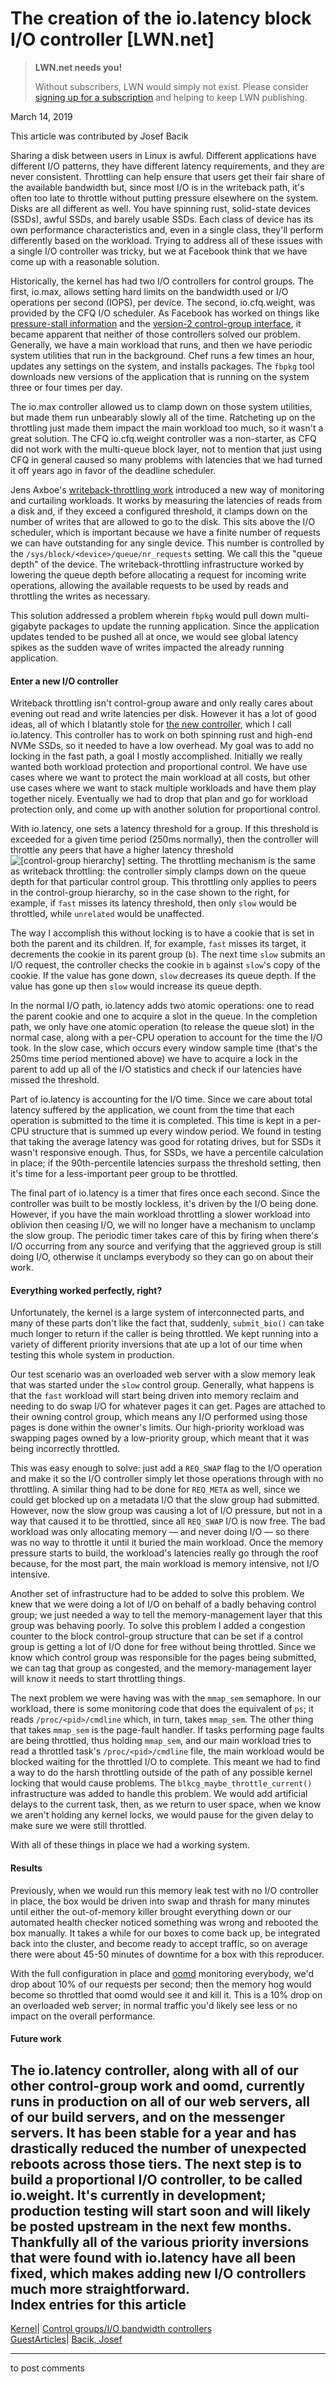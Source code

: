 # The creation of the io.latency block I/O controller [LWN.net]

> **LWN.net needs you!**
> 
> Without subscribers, LWN would simply not exist. Please consider [signing up for a subscription](/Promo/nst-nag2/subscribe) and helping to keep LWN publishing. 

March 14, 2019

This article was contributed by Josef Bacik

Sharing a disk between users in Linux is awful. Different applications have different I/O patterns, they have different latency requirements, and they are never consistent. Throttling can help ensure that users get their fair share of the available bandwidth but, since most I/O is in the writeback path, it's often too late to throttle without putting pressure elsewhere on the system. Disks are all different as well. You have spinning rust, solid-state devices (SSDs), awful SSDs, and barely usable SSDs. Each class of device has its own performance characteristics and, even in a single class, they'll perform differently based on the workload. Trying to address all of these issues with a single I/O controller was tricky, but we at Facebook think that we have come up with a reasonable solution. 

Historically, the kernel has had two I/O controllers for control groups. The first, io.max, allows setting hard limits on the bandwidth used or I/O operations per second (IOPS), per device. The second, io.cfq.weight, was provided by the CFQ I/O scheduler. As Facebook has worked on things like [pressure-stall information](/Articles/759781/) and the [version-2 control-group interface](/Articles/601840/), it became apparent that neither of those controllers solved our problem. Generally, we have a main workload that runs, and then we have periodic system utilities that run in the background. Chef runs a few times an hour, updates any settings on the system, and installs packages. The `fbpkg` tool downloads new versions of the application that is running on the system three or four times per day. 

The io.max controller allowed us to clamp down on those system utilities, but made them run unbearably slowly all of the time. Ratcheting up on the throttling just made them impact the main workload too much, so it wasn't a great solution. The CFQ io.cfq.weight controller was a non-starter, as CFQ did not work with the multi-queue block layer, not to mention that just using CFQ in general caused so many problems with latencies that we had turned it off years ago in favor of the deadline scheduler. 

Jens Axboe's [writeback-throttling work](/Articles/682582/) introduced a new way of monitoring and curtailing workloads. It works by measuring the latencies of reads from a disk and, if they exceed a configured threshold, it clamps down on the number of writes that are allowed to go to the disk. This sits above the I/O scheduler, which is important because we have a finite number of requests we can have outstanding for any single device. This number is controlled by the `/sys/block/<device>/queue/nr_requests` setting. We call this the "queue depth" of the device. The writeback-throttling infrastructure worked by lowering the queue depth before allocating a request for incoming write operations, allowing the available requests to be used by reads and throttling the writes as necessary. 

This solution addressed a problem wherein `fbpkg` would pull down multi-gigabyte packages to update the running application. Since the application updates tended to be pushed all at once, we would see global latency spikes as the sudden wave of writes impacted the already running application. 

#### Enter a new I/O controller

Writeback throttling isn't control-group aware and only really cares about evening out read and write latencies per disk. However it has a lot of good ideas, all of which I blatantly stole for [the new controller](/Articles/758963/), which I call io.latency. This controller has to work on both spinning rust and high-end NVMe SSDs, so it needed to have a low overhead. My goal was to add no locking in the fast path, a goal I mostly accomplished. Initially we really wanted both workload protection and proportional control. We have use cases where we want to protect the main workload at all costs, but other use cases where we want to stack multiple workloads and have them play together nicely. Eventually we had to drop that plan and go for workload protection only, and come up with another solution for proportional control. 

With io.latency, one sets a latency threshold for a group. If this threshold is exceeded for a given time period (250ms normally), then the controller will throttle any peers that have a higher latency threshold ![\[control-group hierarchy\]](https://static.lwn.net/images/2019/io.latency.png) setting. The throttling mechanism is the same as writeback throttling: the controller simply clamps down on the queue depth for that particular control group. This throttling only applies to peers in the control-group hierarchy, so in the case shown to the right, for example, if `fast` misses its latency threshold, then only `slow` would be throttled, while `unrelated` would be unaffected. 

The way I accomplish this without locking is to have a cookie that is set in both the parent and its children. If, for example, `fast` misses its target, it decrements the cookie in its parent group (`b`). The next time `slow` submits an I/O request, the controller checks the cookie in `b` against `slow`'s copy of the cookie. If the value has gone down, `slow` decreases its queue depth. If the value has gone up then `slow` would increase its queue depth. 

In the normal I/O path, io.latency adds two atomic operations: one to read the parent cookie and one to acquire a slot in the queue. In the completion path, we only have one atomic operation (to release the queue slot) in the normal case, along with a per-CPU operation to account for the time the I/O took. In the slow case, which occurs every window sample time (that's the 250ms time period mentioned above) we have to acquire a lock in the parent to add up all of the I/O statistics and check if our latencies have missed the threshold. 

Part of io.latency is accounting for the I/O time. Since we care about total latency suffered by the application, we count from the time that each operation is submitted to the time it is completed. This time is kept in a per-CPU structure that is summed up every window period. We found in testing that taking the average latency was good for rotating drives, but for SSDs it wasn't responsive enough. Thus, for SSDs, we have a percentile calculation in place; if the 90th-percentile latencies surpass the threshold setting, then it's time for a less-important peer group to be throttled. 

The final part of io.latency is a timer that fires once each second. Since the controller was built to be mostly lockless, it's driven by the I/O being done. However, if you have the main workload throttling a slower workload into oblivion then ceasing I/O, we will no longer have a mechanism to unclamp the slow group. The periodic timer takes care of this by firing when there's I/O occurring from any source and verifying that the aggrieved group is still doing I/O, otherwise it unclamps everybody so they can go on about their work. 

#### Everything worked perfectly, right?

Unfortunately, the kernel is a large system of interconnected parts, and many of these parts don't like the fact that, suddenly, `submit_bio()` can take much longer to return if the caller is being throttled. We kept running into a variety of different priority inversions that ate up a lot of our time when testing this whole system in production. 

Our test scenario was an overloaded web server with a slow memory leak that was started under the `slow` control group. Generally, what happens is that the `fast` workload will start being driven into memory reclaim and needing to do swap I/O for whatever pages it can get. Pages are attached to their owning control group, which means any I/O performed using those pages is done within the owner's limits. Our high-priority workload was swapping pages owned by a low-priority group, which meant that it was being incorrectly throttled. 

This was easy enough to solve: just add a `REQ_SWAP` flag to the I/O operation and make it so the I/O controller simply let those operations through with no throttling. A similar thing had to be done for `REQ_META` as well, since we could get blocked up on a metadata I/O that the slow group had submitted. However, now the slow group was causing a lot of I/O pressure, but not in a way that caused it to be throttled, since all `REQ_SWAP` I/O is now free. The bad workload was only allocating memory — and never doing I/O — so there was no way to throttle it until it buried the main workload. Once the memory pressure starts to build, the workload's latencies really go through the roof because, for the most part, the main workload is memory intensive, not I/O intensive. 

Another set of infrastructure had to be added to solve this problem. We knew that we were doing a lot of I/O on behalf of a badly behaving control group; we just needed a way to tell the memory-management layer that this group was behaving poorly. To solve this problem I added a congestion counter to the block control-group structure that can be set if a control group is getting a lot of I/O done for free without being throttled. Since we know which control group was responsible for the pages being submitted, we can tag that group as congested, and the memory-management layer will know it needs to start throttling things. 

The next problem we were having was with the `mmap_sem` semaphore. In our workload, there is some monitoring code that does the equivalent of `ps`; it reads `/proc/<pid>/cmdline` which, in turn, takes `mmap_sem`. The other thing that takes `mmap_sem` is the page-fault handler. If tasks performing page faults are being throttled, thus holding `mmap_sem`, and our main workload tries to read a throttled task's `/proc/<pid>/cmdline` file, the main workload would be blocked waiting for the throttled I/O to complete. This meant we had to find a way to do the harsh throttling outside of the path of any possible kernel locking that would cause problems. The `blkcg_maybe_throttle_current()` infrastructure was added to handle this problem. We would add artificial delays to the current task, then, as we return to user space, when we know we aren't holding any kernel locks, we would pause for the given delay to make sure we were still throttled. 

With all of these things in place we had a working system. 

#### Results

Previously, when we would run this memory leak test with no I/O controller in place, the box would be driven into swap and thrash for many minutes until either the out-of-memory killer brought everything down or our automated health checker noticed something was wrong and rebooted the box manually. It takes a while for our boxes to come back up, be integrated back into the cluster, and become ready to accept traffic, so on average there were about 45-50 minutes of downtime for a box with this reproducer. 

With the full configuration in place and [oomd](https://github.com/facebookincubator/oomd) monitoring everybody, we'd drop about 10% of our requests per second; then the memory hog would become so throttled that oomd would see it and kill it. This is a 10% drop on an overloaded web server; in normal traffic you'd likely see less or no impact on the overall performance. 

#### Future work

The io.latency controller, along with all of our other control-group work and oomd, currently runs in production on all of our web servers, all of our build servers, and on the messenger servers. It has been stable for a year and has drastically reduced the number of unexpected reboots across those tiers. The next step is to build a proportional I/O controller, to be called io.weight. It's currently in development; production testing will start soon and will likely be posted upstream in the next few months. Thankfully all of the various priority inversions that were found with io.latency have all been fixed, which makes adding new I/O controllers much more straightforward.  
Index entries for this article  
---  
[Kernel](/Kernel/Index)| [Control groups/I/O bandwidth controllers](/Kernel/Index#Control_groups-IO_bandwidth_controllers)  
[GuestArticles](/Archives/GuestIndex/)| [Bacik, Josef](/Archives/GuestIndex/#Bacik_Josef)  
  


* * *

to post comments 
